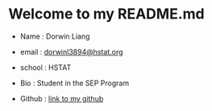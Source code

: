 <p align="center"> 

# Welcome to my README.md

</p>

* Name : Dorwin Liang  

* email : dorwinl3894@hstat.org  

* school : HSTAT  

* Bio : Student in the SEP Program  

* Github : [link to my github](https://github.com/dorwinl3894?tab=repositories)  

